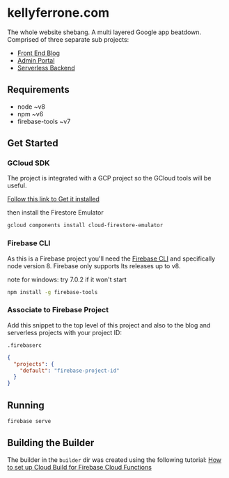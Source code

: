 # kellyferrone.com
The whole website shebang. A multi layered Google app beatdown. Comprised of three separate sub projects:

 - [Front End Blog](https://github.com/kferrone/kellyferrone.blog)
 - [Admin Portal](https://github.com/kferrone/kellyferrone.admin)
 - [Serverless Backend](https://github.com/kferrone/kellyferrone.serverless)

## Requirements  
 - node ~v8
 - npm ~v6
 - firebase-tools ~v7

## Get Started  

### GCloud SDK  

The project is integrated with a GCP project so the GCloud tools will be useful. 

[Follow this link to Get it installed](https://cloud.google.com/sdk/docs/quickstarts)

then install the Firestore Emulator
```sh
gcloud components install cloud-firestore-emulator
```

### Firebase CLI

As this is a Firebase project you'll need the [Firebase CLI](https://firebase.google.com/docs/cli)  and specifically node version 8. Firebase only supports lts releases up to v8. 

note for windows: try 7.0.2 if it won't start
```sh
npm install -g firebase-tools
```

### Associate to Firebase Project  

Add this snippet to the top level of this project and also to the blog and serverless projects with your project ID: 

`.firebaserc`
```json
{
  "projects": {
    "default": "firebase-project-id"
  }
}
```

## Running  

```sh
firebase serve
```

## Building the Builder  
The builder in the `builder` dir was created using the following tutorial: 
[How to set up Cloud Build for Firebase Cloud Functions](https://medium.com/google-cloud/how-to-set-up-cloud-build-for-firebase-cloud-functions-cffcf2812302)